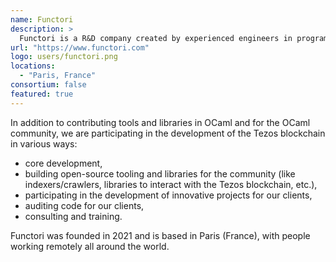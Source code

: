 ```yaml
---
name: Functori
description: >
  Functori is a R&D company created by experienced engineers in programming languages (particularly OCaml), formal verification (automated reasoning, model checking, ...), and blockchain technology (core, smart contracts and applications development).
url: "https://www.functori.com"
logo: users/functori.png
locations:
  - "Paris, France"
consortium: false
featured: true
---
```


In addition to contributing tools and libraries in OCaml and for the
OCaml community, we are participating in the development of the Tezos
blockchain in various ways:

 - core development,
 - building open-source tooling and libraries for the community (like
indexers/crawlers, libraries to interact with the Tezos blockchain,
etc.),
 - participating in the development of innovative projects for
our clients,
 - auditing code for our clients,
 - consulting and training.

Functori was founded in 2021 and is based in Paris (France), with
people working remotely all around the world.
